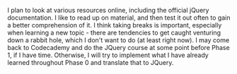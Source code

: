 I plan to look at various resources online, including the official jQuery documentation. I like to read up on material, and then test it out often to gain a better comprehension of it. I think taking breaks is important, especially when learning a new topic - there are tendencies to get caught venturing down a rabbit hole, which I don't want to do (at least right now). I may come back to Codecademy and do the JQuery course at some point before Phase 1, if I have time. Otherwise, I will try to implement what I have already learned throughout Phase 0 and translate that to JQuery.